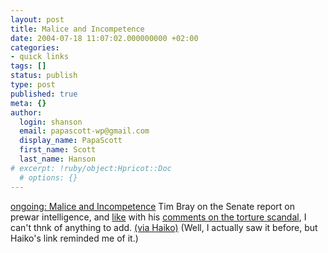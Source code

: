 ```yaml
---
layout: post
title: Malice and Incompetence
date: 2004-07-18 11:07:02.000000000 +02:00
categories:
- quick links
tags: []
status: publish
type: post
published: true
meta: {}
author:
  login: shanson
  email: papascott-wp@gmail.com
  display_name: PapaScott
  first_name: Scott
  last_name: Hanson
# excerpt: !ruby/object:Hpricot::Doc
  # options: {}
---
```

<p><a href="http://www.tbray.org/ongoing/When/200x/2004/07/09/IntelReport">ongoing: Malice and Incompetence</a> Tim Bray on the Senate report on prewar intelligence, and <a href="http://www.papascott.de/archives/2004/05/10/ongoing-torture/">like</a> with his <a href="http://tbray.org/ongoing/When/200x/2004/05/08/Torture">comments on the torture scandal</a>, I can't thnk of anything to add. <a href="http://www.hebig.org/blogs/archives/main/001565.php">(via Haiko)</a> (Well, I actually saw it before, but Haiko's link reminded me of it.)</p>
